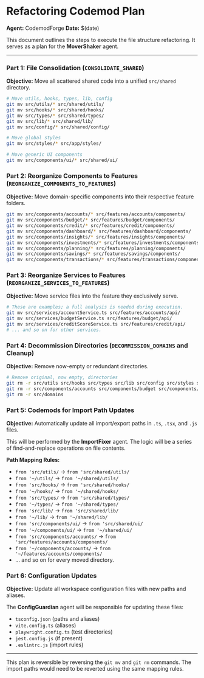 # Refactoring Codemod Plan

**Agent:** CodemodForge
**Date:** $(date)

This document outlines the steps to execute the file structure refactoring. It serves as a plan for the **MoverShaker** agent.

---

### Part 1: File Consolidation (`CONSOLIDATE_SHARED`)

**Objective:** Move all scattered shared code into a unified `src/shared` directory.

```bash
# Move utils, hooks, types, lib, config
git mv src/utils/* src/shared/utils/
git mv src/hooks/* src/shared/hooks/
git mv src/types/* src/shared/types/
git mv src/lib/* src/shared/lib/
git mv src/config/* src/shared/config/

# Move global styles
git mv src/styles/* src/app/styles/

# Move generic UI components
git mv src/components/ui/* src/shared/ui/
```

### Part 2: Reorganize Components to Features (`REORGANIZE_COMPONENTS_TO_FEATURES`)

**Objective:** Move domain-specific components into their respective feature folders.

```bash
git mv src/components/accounts/* src/features/accounts/components/
git mv src/components/budget/* src/features/budget/components/
git mv src/components/credit/* src/features/credit/components/
git mv src/components/dashboard/* src/features/dashboard/components/
git mv src/components/insights/* src/features/insights/components/
git mv src/components/investments/* src/features/investments/components/
git mv src/components/planning/* src/features/planning/components/
git mv src/components/savings/* src/features/savings/components/
git mv src/components/transactions/* src/features/transactions/components/
```

### Part 3: Reorganize Services to Features (`REORGANIZE_SERVICES_TO_FEATURES`)

**Objective:** Move service files into the feature they exclusively serve.

```bash
# These are examples; a full analysis is needed during execution.
git mv src/services/accountService.ts src/features/accounts/api/
git mv src/services/budgetService.ts src/features/budget/api/
git mv src/services/creditScoreService.ts src/features/credit/api/
# ... and so on for other services.
```

### Part 4: Decommission Directories (`DECOMMISSION_DOMAINS` and Cleanup)

**Objective:** Remove now-empty or redundant directories.

```bash
# Remove original, now empty, directories
git rm -r src/utils src/hooks src/types src/lib src/config src/styles src/components/ui
git rm -r src/components/accounts src/components/budget src/components/credit src/components/dashboard src/components/insights src/components/investments src/components/planning src/components/savings src/components/transactions
git rm -r src/domains
```

### Part 5: Codemods for Import Path Updates

**Objective:** Automatically update all import/export paths in `.ts`, `.tsx`, and `.js` files.

This will be performed by the **ImportFixer** agent. The logic will be a series of find-and-replace operations on file contents.

**Path Mapping Rules:**

- `from 'src/utils/` -> `from 'src/shared/utils/`
- `from '~/utils/` -> `from '~/shared/utils/`
- `from 'src/hooks/` -> `from 'src/shared/hooks/`
- `from '~/hooks/` -> `from '~/shared/hooks/`
- `from 'src/types/` -> `from 'src/shared/types/`
- `from '~/types/` -> `from '~/shared/types/`
- `from 'src/lib/` -> `from 'src/shared/lib/`
- `from '~/lib/` -> `from '~/shared/lib/`
- `from 'src/components/ui/` -> `from 'src/shared/ui/`
- `from '~/components/ui/` -> `from '~/shared/ui/`
- `from 'src/components/accounts/` -> `from 'src/features/accounts/components/`
- `from '~/components/accounts/` -> `from '~/features/accounts/components/`
- ... and so on for every moved directory.

### Part 6: Configuration Updates

**Objective:** Update all workspace configuration files with new paths and aliases.

The **ConfigGuardian** agent will be responsible for updating these files:

- `tsconfig.json` (paths and aliases)
- `vite.config.ts` (aliases)
- `playwright.config.ts` (test directories)
- `jest.config.js` (if present)
- `.eslintrc.js` (import rules)

---

This plan is reversible by reversing the `git mv` and `git rm` commands. The import paths would need to be reverted using the same mapping rules.
